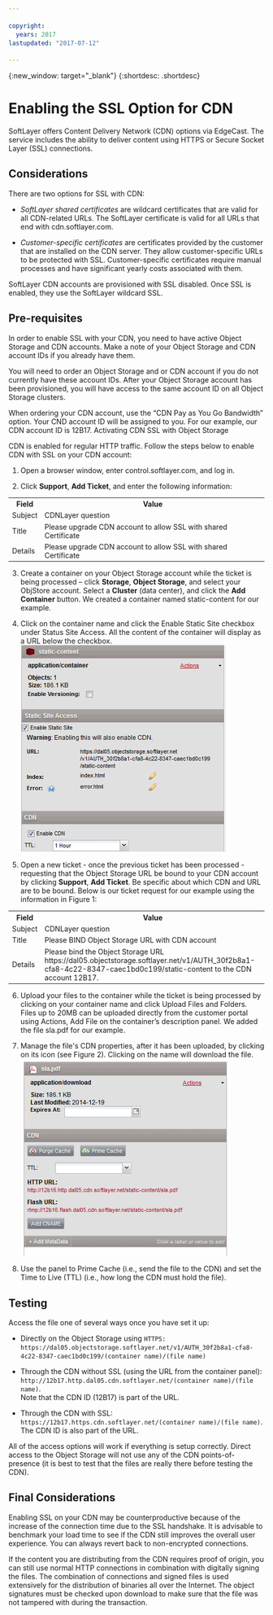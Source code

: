 ```yaml
---

copyright:
  years: 2017
lastupdated: "2017-07-12"

---
```

{:new_window: target="_blank"}
{:shortdesc: .shortdesc}

# Enabling the SSL Option for CDN

SoftLayer offers Content Delivery Network (CDN) options via EdgeCast. The service includes the ability to deliver content using HTTPS or Secure Socket Layer (SSL) connections. 


## Considerations

There are two options for SSL with CDN:

- *SoftLayer shared certificates* are wildcard certificates that are valid for all CDN-related URLs. The SoftLayer certificate is valid for all URLs that end with cdn.softlayer.com.

- *Customer-specific certificates* are certificates provided by the customer that are installed on the CDN server. They allow customer-specific URLs to be protected with SSL. Customer-specific certificates require manual processes and have significant yearly costs associated with them.

SoftLayer CDN accounts are provisioned with SSL disabled. Once SSL is enabled, they use the SoftLayer wildcard SSL.


## Pre-requisites  

In order to enable SSL with your CDN, you need to have active Object Storage and CDN accounts. Make a note of your Object Storage and CDN account IDs if you already have them.

You will need to order an Object Storage and or CDN account if you do not currently have these account IDs. After your Object Storage account has been provisioned, you will have access to the same account ID on all Object Storage clusters.

When ordering your CDN account, use the “CDN Pay as You Go Bandwidth” option. Your CND account ID will be assigned to you. For our example, our CDN account ID is 12B17.
Activating CDN SSL with Object Storage

CDN is enabled for regular HTTP traffic. Follow the steps below to enable CDN with SSL on your CDN account:

1. Open a browser window, enter control.softlayer.com, and log in.

2. Click **Support**, **Add Ticket**, and enter the following information:
 <table><tbody>
 <tr><th>Field</th><th>Value</th></tr>
 <tr><td>Subject</td><td>CDNLayer question</td></tr>
 <tr><td>Title</td><td>Please upgrade CDN account to allow SSL with shared Certificate</td></tr>
 <tr><td>Details</td><td>Please upgrade CDN account to allow SSL with shared Certificate</td></tr>
 </tbody></table>

3. Create a container on your Object Storage account while the ticket is being processed – click **Storage**, **Object Storage**, and select your ObjStore account. Select a **Cluster** (data center), and click the **Add Container** button. We created a container named static-content for our example. 

4. Click on the container name and click the Enable Static Site checkbox under Status Site Access. All the content of the container will display as a URL below the checkbox. <br/> ![Container description panel](/images/cdn_fig1.png)

5. Open a new ticket - once the previous ticket has been processed - requesting that the Object Storage URL be bound to your CDN account by clicking **Support**, **Add Ticket**.
   Be specific about which CDN and URL are to be bound. Below is our ticket request for our example using the information in Figure 1:
 <table><tbody>
 <tr><th>Field</th><th>Value</th></tr>
 <tr><td>Subject</td><td>CDNLayer question</td></tr>
 <tr><td>Title</td><td>Please BIND Object Storage URL with CDN account</td></tr>
 <tr><td>Details</td><td>Please bind the Object Storage URL https://dal05.objectstorage.softlayer.net/v1/AUTH_30f2b8a1-cfa8-4c22-8347-caec1bd0c199/static-content to the CDN account 12B17.</td></tr>
 </tbody></table>

6. Upload your files to the container while the ticket is being processed by clicking on your container name and click Upload Files and Folders.
   Files up to 20MB can be uploaded directly from the customer portal using Actions, Add File on the container’s description panel. We added the file sla.pdf for our example.  

7. Manage the file's CDN properties, after it has been uploaded, by clicking on its icon (see Figure 2). Clicking on the name will download the file. </br>
![Figure 2: File within an Object Storage panel](/images/cdn_fig2.png)

8. Use the panel to Prime Cache (i.e., send the file to the CDN) and set the Time to Live (TTL) (i.e., how long the CDN must hold the file).

## Testing

Access the file one of several ways once you have set it up:

- Directly on the Object Storage using `HTTPS: https://dal05.objectstorage.softlayer.net/v1/AUTH_30f2b8a1-cfa8-4c22-8347-caec1bd0c199/(container name)/(file name)`

- Through the CDN without SSL (using the URL from the container panel): `http://12b17.http.dal05.cdn.softlayer.net/(container name)/(file name)`. <br/> Note that the CDN ID (12B17) is part of the URL.

- Through the CDN with SSL: `https://12b17.https.cdn.softlayer.net/(container name)/(file name)`. <br/>The CDN ID is also part of the URL.

All of the access options will work if everything is setup correctly. Direct access to the Object Storage will not use any of the CDN points-of-presence (it is best to test that the files are really there before testing the CDN).

## Final Considerations

Enabling SSL on your CDN may be counterproductive because of the increase of the connection time due to the SSL handshake. It is advisable to benchmark your load time to see if the CDN still improves the overall user experience. You can always revert back to non-encrypted connections.

If the content you are distributing from the CDN requires proof of origin, you can still use normal HTTP connections in combination with digitally signing the files. The combination of connections and signed files is used extensively for the distribution of binaries all over the Internet. The object signatures must be checked upon download to make sure that the file was not tampered with during the transaction.
